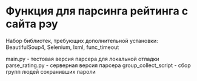 # Функция для парсинга рейтинга с сайта рэу

Набор библиотек, требующих дополнительной установки: BeautifulSoup4, Selenium, lxml, func_timeout

main.py - тестовая версия парсера для локальной отладки
parse_rating.py - серверная версия парсера
group_collect_script - сбор групп людей сохранивших пароли
